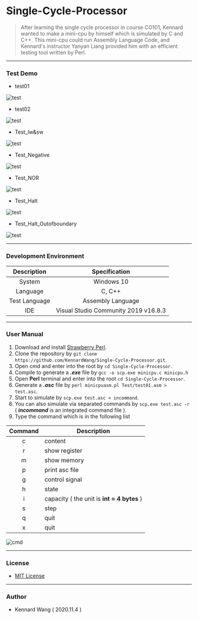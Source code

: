 # Single-Cycle-Processor

> After learning the single cycle processor in course CO101, Kennard wanted to make a mini-cpu by 
> himself which is simulated by C and C++. This mini-cpu could run Assembly Language Code, and 
> Kennard's instructor Yanyan Liang provided him with an efficient testing tool written by Perl.

------

### Test Demo
+ test01

![test](https://kennardwang.github.io/ImageSource/Single-Cycle-Processor/test01.png)

+ test02

![test](https://kennardwang.github.io/ImageSource/Single-Cycle-Processor/test02.png)

+ Test_lw&sw

![test](https://kennardwang.github.io/ImageSource/Single-Cycle-Processor/Test_lw&sw.png)

+ Test_Negative

![test](https://kennardwang.github.io/ImageSource/Single-Cycle-Processor/Test_Negative.png)

+ Test_NOR

![test](https://kennardwang.github.io/ImageSource/Single-Cycle-Processor/Test_NOR.png)

+ Test_Halt

![test](https://kennardwang.github.io/ImageSource/Single-Cycle-Processor/Test_Halt.png)

+ Test_Halt_Outofboundary

![test](https://kennardwang.github.io/ImageSource/Single-Cycle-Processor/Test_Halt_Outofboundary.png)

------

### Development Environment

| Description | Specification |
|:---:|:---:|
| System | Windows 10 |
| Language | C, C++ |
| Test Language | Assembly Language |
| IDE | Visual Studio Community 2019 v16.8.3 |

------

### User Manual
1. Download and install [Strawberry Perl](https://strawberryperl.com/).
2. Clone the repository by `git clone https://github.com/KennardWang/Single-Cycle-Processor.git`.
3. Open cmd and enter into the root by `cd Single-Cycle-Processor`.
4. Compile to generate a ***.exe*** file by `gcc -o scp.exe minicpu.c minicpu.h`
5. Open **Perl** terminal and enter into the root `cd Single-Cycle-Processor`.
6. Generate a ***.asc*** file by `perl minicpuasm.pl Test/test01.asm > test.asc`.
7. Start to simulate by `scp.exe test.asc < incommand`.
8. You can also simulate via separated commands by `scp.exe test.asc -r` ( ***incommand*** is an integrated command file ).
9. Type the command which is in the following list

|Command|Description|
|:---:|---|
|c|content|
|r|show register|
|m|show memory|
|p|print asc file|
|g|control signal|
|h|state|
|i|capacity ( the unit is **int = 4 bytes** )|
|s|step|
|q|quit|
|x|quit|

![cmd](https://kennardwang.github.io/ImageSource/Single-Cycle-Processor/cmd.png)

------

### License  
+ [MIT License](https://github.com/KennardWang/Single-Cycle-Processor/blob/master/LICENSE)

------

### Author
+ Kennard Wang ( 2020.11.4 )
